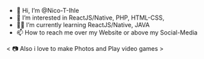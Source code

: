 - 👋 Hi, I’m @Nico-T-Ihle
- 👀 I’m interested in ReactJS/Native, PHP, HTML-CSS, 
- 👩‍💻 I’m currently learning ReactJS/Native, JAVA
- 📫 How to reach me over my Website or above my Social-Media
 
 < 📷 Also i love to make Photos and Play video games >
